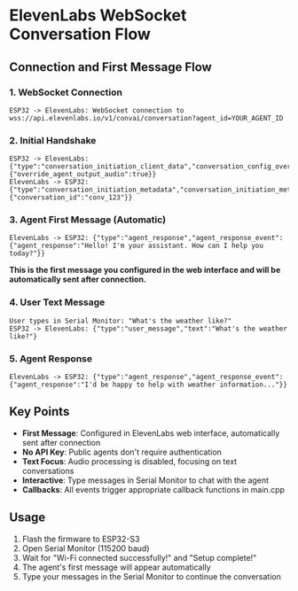 # ElevenLabs WebSocket Conversation Flow

## Connection and First Message Flow

### 1. WebSocket Connection
```
ESP32 -> ElevenLabs: WebSocket connection to wss://api.elevenlabs.io/v1/convai/conversation?agent_id=YOUR_AGENT_ID
```

### 2. Initial Handshake
```
ESP32 -> ElevenLabs: {"type":"conversation_initiation_client_data","conversation_config_override":{"override_agent_output_audio":true}}
ElevenLabs -> ESP32: {"type":"conversation_initiation_metadata","conversation_initiation_metadata_event":{"conversation_id":"conv_123"}}
```

### 3. Agent First Message (Automatic)
```
ElevenLabs -> ESP32: {"type":"agent_response","agent_response_event":{"agent_response":"Hello! I'm your assistant. How can I help you today?"}}
```
**This is the first message you configured in the web interface and will be automatically sent after connection.**

### 4. User Text Message
```
User types in Serial Monitor: "What's the weather like?"
ESP32 -> ElevenLabs: {"type":"user_message","text":"What's the weather like?"}
```

### 5. Agent Response
```
ElevenLabs -> ESP32: {"type":"agent_response","agent_response_event":{"agent_response":"I'd be happy to help with weather information..."}}
```

## Key Points

- **First Message**: Configured in ElevenLabs web interface, automatically sent after connection
- **No API Key**: Public agents don't require authentication
- **Text Focus**: Audio processing is disabled, focusing on text conversations
- **Interactive**: Type messages in Serial Monitor to chat with the agent
- **Callbacks**: All events trigger appropriate callback functions in main.cpp

## Usage

1. Flash the firmware to ESP32-S3
2. Open Serial Monitor (115200 baud)
3. Wait for "Wi-Fi connected successfully!" and "Setup complete!"
4. The agent's first message will appear automatically
5. Type your messages in the Serial Monitor to continue the conversation
